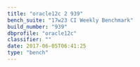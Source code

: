 ```yaml
---
title: "oracle12c 2 939"
bench_suite: "17w23 CI Weekly Benchmark"
build_number: "939"
dbprofile: "oracle12c"
classifier: ""
date: 2017-06-05T06:41:25
type: "bench"
---
```


